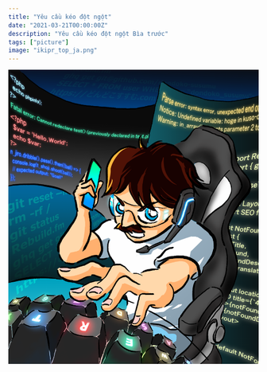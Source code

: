 ```yaml
---
title: "Yêu cầu kéo đột ngột"
date: "2021-03-21T00:00:00Z"
description: "Yêu cầu kéo đột ngột Bìa trước"
tags: ["picture"]
image: "ikipr_top_ja.png"
---
```


![](./ikipr_top_ja.png)
